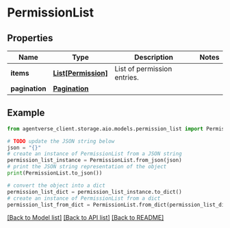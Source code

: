 # PermissionList


## Properties

Name | Type | Description | Notes
------------ | ------------- | ------------- | -------------
**items** | [**List[Permission]**](Permission.md) | List of permission entries. | 
**pagination** | [**Pagination**](Pagination.md) |  | 

## Example

```python
from agentverse_client.storage.aio.models.permission_list import PermissionList

# TODO update the JSON string below
json = "{}"
# create an instance of PermissionList from a JSON string
permission_list_instance = PermissionList.from_json(json)
# print the JSON string representation of the object
print(PermissionList.to_json())

# convert the object into a dict
permission_list_dict = permission_list_instance.to_dict()
# create an instance of PermissionList from a dict
permission_list_from_dict = PermissionList.from_dict(permission_list_dict)
```
[[Back to Model list]](../README.md#documentation-for-models) [[Back to API list]](../README.md#documentation-for-api-endpoints) [[Back to README]](../README.md)


